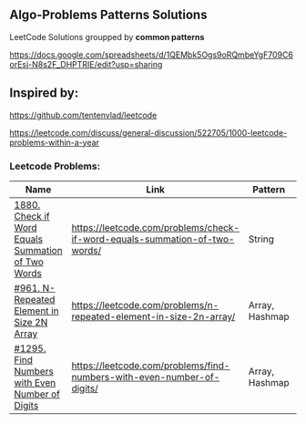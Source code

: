 ## Algo-Problems Patterns Solutions

LeetCode Solutions groupped by **common patterns**

https://docs.google.com/spreadsheets/d/1QEMbk5Ogs9oRQmbeYgF709C6orEsj-N8s2F_DHPTRIE/edit?usp=sharing

## Inspired by:
https://github.com/tentenvlad/leetcode

https://leetcode.com/discuss/general-discussion/522705/1000-leetcode-problems-within-a-year

### Leetcode Problems:

Name | Link | Pattern | Difficulty
--- | --- | --- | ---
[1880. Check if Word Equals Summation of Two Words](./arrays/1295_find_numbers.py) | https://leetcode.com/problems/check-if-word-equals-summation-of-two-words/ | String | Easy
[#961. N-Repeated Element in Size 2N Array](./arrays/961_repeated_n_times.py) | https://leetcode.com/problems/n-repeated-element-in-size-2n-array/ | Array, Hashmap | Easy
[#1295. Find Numbers with Even Number of Digits](./arrays/1295_find_numbers.py) | https://leetcode.com/problems/find-numbers-with-even-number-of-digits/ | Array, Hashmap | 


